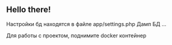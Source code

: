 <h2>Hello there!</h2>

Настройки бд находятся в файле app/settings.php
Дамп БД ...

Для работы с проектом, поднимите docker контейнер
